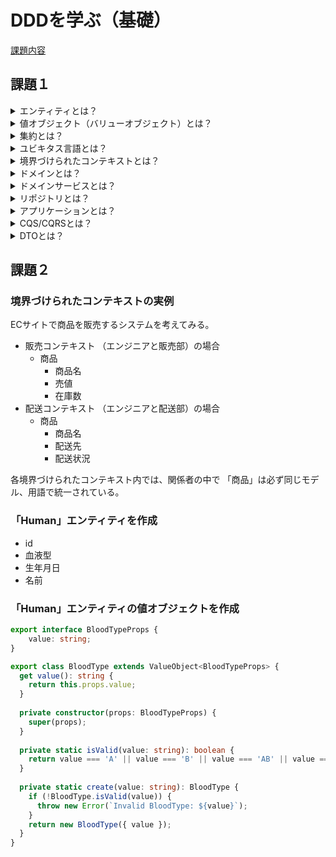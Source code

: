 # DDDを学ぶ（基礎） 
[課題内容](https://airtable.com/appPxhCPFYGqqN9YU/tblVlFr2q4lIqDKYc/viwX8r6DpCRp80swL/rec7UTLVNAdjzu2sQ?blocks=hide)

## 課題１
<details>
    <summary>エンティティとは？</summary>
    <p>エンティティとは、データベースに格納されるデータのことです。</p>
    <p>エンティティ」とは一意なものを表現する概念。一意であるため、長期にわたって変化できるオブジェクトとなります。</p>
    <p>エンティティの例として「社員」というモデルを挙げる。</p>
    <p>社員の「山田」は識別子（社員番号）は`123` だとする。同じ名前である社員「山田」が入社しても、識別子(社員番号)が異なっていたら全くの別の人物になる。</p>
</details>

<details>
    <summary>値オブジェクト（バリューオブジェクト）とは？</summary>
    <p>値オブジェクトとは、エンティティに格納される値のことです。</p>
    <p>「値オブジェクト」は何かを計測したり、定量化したりして説明する際に使用するオブジェクト。</p>
    <p>数字／文字列／日付をはじめ、姓／名／金額／色といった「ユビキタス言語」を表現するために活用します。例えば、電話番号を数値型（Int型）ではなくPhoneNumber型を作ることで、ドメインの業務をプログラムでわかりやすく示すことができます。</p>
    <p>「エンティティ」とは対照的に「一意に識別して変更を管理する必要がないモノ」を値オブジェクトとします。適切に設計していれば、値を想定外に書き換えられてしまうリスクが無いため安心して開発できます。そのため、使いやすくテストしやすいメリットがあります。保守性や可読性に優れているため、DDDでは積極的に使用することが推奨</p>
    <ul>
        <h3>値オブジェクトの特徴</h3>
        <li>1.計測／定量化／説明:ドメイン内の何かを計測したり定量化したり説明</li>
        <li>2.不変性:状態を不変に保つことができる</li>
        <li>3.概念的な統一体:関連する属性を不可欠な単位として組み合わせることで、概念的な統一体を形成する</li>
        <li>4.交換可能性:計測値や説明が変わったときには、全体を完全に置き換えられる</li>
        <li>5.等価性:値が等しいかどうかを、他と比較できる</li>
        <li>6.副作用のない振る舞い:協力関係にあるその他の概念に「副作用のない振る舞い」を提供する</li>
    </ul>
</details>

<details>
    <summary>集約とは？</summary>
    <p>集約とは、エンティティに格納される値を集約したもののこと。もしくは「必ず守りたい強い整合性を持ったオブジェクトのまとまり」のこと</p>
    <p>集約（Aggregates）とは、オブジェクトのまとまりを表し、整合性を保ちながらデータを更新する単位となります。通常はオブジェクトの集まりの「境界線」の意味で使われ、オブジェクト群の生成／読み込み／変更／保存といったライフサイクル管理が行われます。</p>
</details>

<details>
    <summary>ユビキタス言語とは？</summary>
    <p>「ユビキタス言語」とはドメインエキスパートや開発者を含めたチーム全体で作り上げる共有言語</p>
</details>

<details>
    <summary>境界づけられたコンテキストとは？</summary>
    <p>ドメインの課題を解決する部分を「境界づけられたコンテキスト」と呼びます。IDDDでは、1つの「コアドメイン（もしくはサブドメイン）」に、1つの「境界づけられたコンテキスト」が対応している状態が最適だとされている。</p>
    <ul>
        <li>ドメインに登場する用語について名称とアクションを記載する（正式なUMLにこだわると議論が進まなくなるのでフリーフォーマットで記載する）。</li>
        <li>ユビキタス言語選定のために「用語集」を作成する。用語の候補と採用／却下理由を記載する。さらに用語の定義を書くことで、ドメインに関連する用語を見つけられる。</li>
        <li>用語集の作成が困難な場合は、すでに存在しているドキュメントを集めてきて、重要な用語やフレーズを取り出す。</li>
    </ul>
</details>

<details>
    <summary>ドメインとは？</summary>
    広義のドメインには「分析対象となる問題領域」と「事業課題の改善に取り組む解決領域」が含まれています。そして、分析対象となる問題領域が「ドメイン」です。
</details>

<details>
    <summary>ドメインサービスとは？</summary>
    <p>エンティティや値オブジェクトの責務ではないドメインモデルのロジック</p>
    <p>ドメインモデルが扱う「粒度の細かい処理」を担うものです。その処理がエンティティ（5章）／値オブジェクト（6章）／集約（10章）でもない場合に、ドメインサービスとして実装します。そのため、ドメインサービスはユビキタス言語として表現されます。</p>
</details>

<details>
    <summary>リポジトリとは？</summary>
    <p>「リポジトリ」とはデータの「保管庫」を表します。</p>
    <p>エンティティや値オブジェクトから構成される集約の格納と取得を担当します。リポジトリは、クライアントへ集約を提供し、背後のデータベースとのやり取りを隠ぺい</p>
</details>

<details>
    <summary>アプリケーションとは？</summary>
    <p>「アプリケーション」とは、広義の意味では「システム」全体のこと</p>
    <p>ドメインモデルを使用するクライアントである「ユーザーインターフェイス層」「アプリケーション層」についてのこと</p>
    <p>アプリケーションサービスの責務は、タスクの調整であり、ユースケースのイベントフローごとにメソッドを提供します。アプリケーションサービスはあくまで調整役のため、薄い処理を行うだけのレイヤーとなります。</p>
</details>

<details>
    <summary>CQS/CQRSとは？</summary>
    <p>CQRS(Command Query Responsibility Segregation: コマンドクエリ責務分離) とは、「参照に使用するモデルと更新に使用するモデルを 分離する」というアーキテクチャのこと</p>
    
</details>

<details>
    <summary>DTOとは？</summary>
</details>

## 課題２
### 境界づけられたコンテキストの実例
 ECサイトで商品を販売するシステムを考えてみる。
- 販売コンテキスト （エンジニアと販売部）の場合
  - 商品
    - 商品名
    - 売値
    - 在庫数
- 配送コンテキスト （エンジニアと配送部）の場合
  - 商品
    - 商品名
    - 配送先
    - 配送状況

各境界づけられたコンテキスト内では、関係者の中で
「商品」は必ず同じモデル、用語で統一されている。

### 「Human」エンティティを作成
- id
- 血液型
- 生年月日
- 名前

### 「Human」エンティティの値オブジェクトを作成
```typescript
export interface BloodTypeProps {
    value: string;
}

export class BloodType extends ValueObject<BloodTypeProps> {
  get value(): string {
    return this.props.value;
  }
  
  private constructor(props: BloodTypeProps) {
    super(props);
  }
  
  private static isValid(value: string): boolean {
    return value === 'A' || value === 'B' || value === 'AB' || value === 'O';
  }
  
  private static create(value: string): BloodType {
    if (!BloodType.isValid(value)) {
      throw new Error(`Invalid BloodType: ${value}`);
    }
    return new BloodType({ value });
  }
}

```